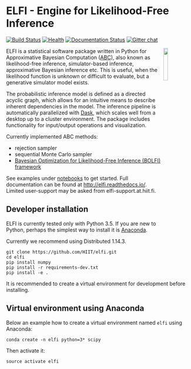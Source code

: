 ELFI - Engine for Likelihood-Free Inference
===========================================

<!-- .. image:: https://img.shields.io/pypi/v/elfi.svg
        :target: https://pypi.python.org/pypi/elfi

.. image:: https://img.shields.io/travis/HIIT/elfi.svg
        :target: https://travis-ci.com/HIIT/elfi

.. image:: https://readthedocs.org/projects/elfi/badge/?version=latest
        :target: https://elfi.readthedocs.io/en/latest/?badge=latest
        :alt: Documentation Status
 
 https://github.com/dwyl/repo-badges
 -->

[![Build Status](https://travis-ci.org/HIIT/elfi.svg?branch=master)](https://travis-ci.org/HIIT/elfi)
[![Health](https://landscape.io/github/HIIT/elfi/master/badges)](https://landscape.io/github/HIIT/elfi/master/badges)
[![Documentation Status](https://readthedocs.org/projects/elfi/badge/?version=latest)](http://elfi.readthedocs.io/en/latest/?badge=latest)
[![Gitter chat](https://badges.gitter.im/HIIT/elfi.svg)](https://gitter.im/HIIT/elfi?utm_source=badge&utm_medium=badge&utm_campaign=pr-badge)

<img src="https://cloud.githubusercontent.com/assets/1233418/20178983/6e22ee44-a75c-11e6-8345-5934b55b9dc6.png" width="15%" align="right"></img>

ELFI is a statistical software package written in Python for Approximative Bayesian Computation ([ABC](https://en.wikipedia.org/wiki/Approximate_Bayesian_computation)), also known as likelihood-free inference, simulator-based inference, approximative Bayesian inference etc. This is useful, when the likelihood function is unknown or difficult to evaluate, but a generative simulator model exists.

The probabilistic inference model is defined as a directed acyclic graph, which allows for an intuitive means to describe inherent dependencies in the model. The inference pipeline is automatically parallelized with [Dask](https://dask.pydata.org), which scales well from a desktop up to a cluster environment. The package includes functionality for input/output operations and visualization.

Currently implemented ABC methods:
- rejection sampler
- sequential Monte Carlo sampler
- [Bayesian Optimization for Likelihood-Free Inference (BOLFI) framework](http://jmlr.csail.mit.edu/papers/v17/15-017.html)

See examples under [notebooks](notebooks) to get started. Full documentation can be found at http://elfi.readthedocs.io/. Limited user-support may be asked from elfi-support.at.hiit.fi.

<!-- ..
   Installation
   -------------
   ::

     pip install elfi
 -->

Developer installation
----------------------
ELFI is currently tested only with Python 3.5. If you are new to Python, perhaps the simplest way to install it is [Anaconda](https://www.continuum.io/downloads).

Currently we recommend using Distributed 1.14.3.
```
git clone https://github.com/HIIT/elfi.git
cd elfi
pip install numpy
pip install -r requirements-dev.txt
pip install -e .
```

It is recommended to create a virtual environment for development before installing.

Virtual environment using Anaconda
----------------------------------
Below an example how to create a virtual environment named ``elfi`` using Anaconda:

    conda create -n elfi python=3* scipy

Then activate it:

    source activate elfi
